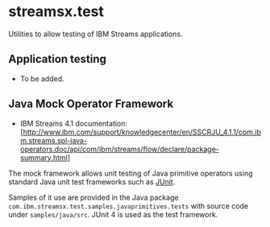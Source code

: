 # streamsx.test

Utilities to allow testing of IBM Streams applications.

## Application testing

* To be added.

## Java Mock Operator Framework

 * IBM Streams 4.1 documentation: [http://www.ibm.com/support/knowledgecenter/en/SSCRJU_4.1.1/com.ibm.streams.spl-java-operators.doc/api/com/ibm/streams/flow/declare/package-summary.html]

The mock framework allows unit testing of Java primitive operators using standard Java unit test frameworks such as [JUnit](http://junit.org/junit4/).

Samples of it use are provided in the Java package `com.ibm.streamsx.test.samples.javaprimitives.tests` with source code under `samples/java/src`. JUnit 4 is used as the test framework.

 
